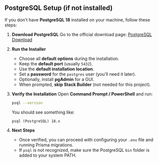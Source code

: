 ## PostgreSQL Setup (if not installed)

If you don't have **PostgreSQL 18** installed on your machine, follow these steps:

1. **Download PostgreSQL**
   Go to the official download page: [PostgreSQL Download](https://www.enterprisedb.com/downloads/postgres-postgresql-downloads)

2. **Run the Installer**

   - Choose all **default options** during the installation.
   - Keep the **default port** (usually `5432`).
   - Use the **default installation location**.
   - Set a **password** for the `postgres` user (you'll need it later).
   - Optionally, install **pgAdmin** for a GUI.
   - When prompted, **skip Stack Builder** (not needed for this project).

3. **Verify the Installation**
   Open **Command Prompt / PowerShell** and run:

   ```bash
   psql --version
   ```

   You should see something like:

   ```
   psql (PostgreSQL) 18.x
   ```

4. **Next Steps**

   - Once verified, you can proceed with configuring your `.env` file and running Prisma migrations.
   - If `psql` is not recognized, make sure the PostgreSQL `bin` folder is added to your system PATH.
